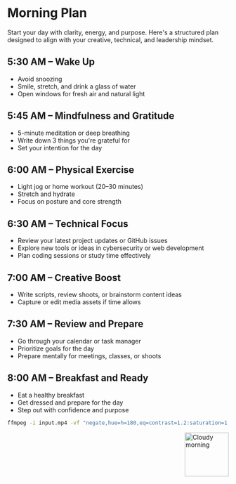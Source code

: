 # Morning Plan

Start your day with clarity, energy, and purpose. Here's a structured plan designed to align with your creative, technical, and leadership mindset.

## 5:30 AM – Wake Up
- Avoid snoozing
- Smile, stretch, and drink a glass of water
- Open windows for fresh air and natural light

## 5:45 AM – Mindfulness and Gratitude
- 5-minute meditation or deep breathing
- Write down 3 things you're grateful for
- Set your intention for the day

## 6:00 AM – Physical Exercise
- Light jog or home workout (20–30 minutes)
- Stretch and hydrate
- Focus on posture and core strength

## 6:30 AM – Technical Focus
- Review your latest project updates or GitHub issues
- Explore new tools or ideas in cybersecurity or web development
- Plan coding sessions or study time effectively

## 7:00 AM – Creative Boost
- Write scripts, review shoots, or brainstorm content ideas
- Capture or edit media assets if time allows

## 7:30 AM – Review and Prepare
- Go through your calendar or task manager
- Prioritize goals for the day
- Prepare mentally for meetings, classes, or shoots

## 8:00 AM – Breakfast and Ready
- Eat a healthy breakfast
- Get dressed and prepare for the day
- Step out with confidence and purpose

```bash
ffmpeg -i input.mp4 -vf "negate,hue=h=180,eq=contrast=1.2:saturation=1.1" output.mp4
```

<img alt="Cloudy morning" src="https://octodex.github.com/images/cloud.jpg" width="100" align="right">
